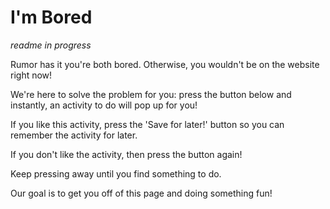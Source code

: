 # I'm Bored

_readme in progress_


Rumor has it you're both bored. Otherwise, you wouldn't be on the website right now! 

We're here to solve the problem for you: press the button below and instantly, an activity to do will pop up for you!

If you like this activity, press the 'Save for later!' button so you can remember the activity for later.

If you don't like the activity, then press the button again!

Keep pressing away until you find something to do.

Our goal is to get you off of this page and doing something fun!
